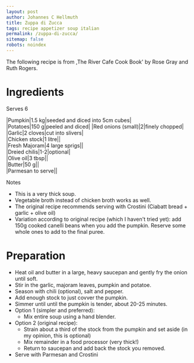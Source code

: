```yaml
---
layout: post
author: Johannes C Hellmuth
title: Zuppa di Zucca
tags: recipe appetizer soup italian
permalink: /zuppa-di-zucca/
sitemap: false
robots: noindex
---
```


The following recipe is from ,The River Cafe Cook Book' by Rose Gray and Ruth Rogers.

# Ingredients
Serves 6

|Pumpkin|1.5 kg|seeded and diced into 5cm cubes|  
|Potatoes|150 g|peeled and diced| 
|Red onions (small)|2|finely chopped|    
|Garlic|2 cloves|cut into slivers|  
|Chicken stock|1 litre||  
|Fresh Majoram|4 large sprigs||  
|Dreied chilis|1-2|optional|  
|Olive oil|3 tbsp||  
|Butter|50 g||  
|Parmesan to serve||  

Notes
* This is a very thick soup.  
* Vegetable broth instead of chicken broth works as well.  
* The original recipe recommends serving with Crostini (Ciabatt bread + garlic + olive oil)
* Variation according to original recipe (which I haven't tried yet): add 150g cooked canelli beans when you add the pumpkin. Reserve some whole ones to add to the final puree. 

# Preparation
* Heat oil and butter in a large, heavy saucepan and gently fry the onion until soft.
* Stir in the garlic, majoram leaves, pumpkin and potatoe.
* Season with chili (optional), salt and pepper. 
* Add enough stock to just covver the pumpkin.
* Simmer until until the pumpkin is tender, about 20-25 minutes.
* Option 1 (simpler and preferred):  
    * Mix entire soup using a hand blender. 
* Option 2 (original recipe):
   * Strain about a third of the stock from the pumpkin and set aside (in my opinion, this is optional)
  * Mix remainder in a food processor (very thick!)
  * Return to saucepan and add back the stock you removed. 
* Serve with Parmesan and Crostini
